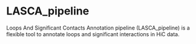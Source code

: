 # LASCA_pipeline
Loops And Significant Contacts Annotation pipeline (LASCA_pipeline) is a flexible tool to annotate loops and significant interactions in HiC data.
